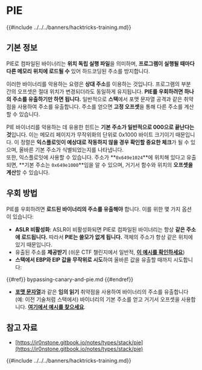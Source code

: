 # PIE

{{#include ../../../banners/hacktricks-training.md}}

## 기본 정보

PIE로 컴파일된 바이너리는 **위치 독립 실행 파일**을 의미하며, **프로그램이 실행될 때마다 다른 메모리 위치에 로드될 수** 있어 하드코딩된 주소를 방지합니다.

이러한 바이너리를 악용하는 요령은 **상대 주소**를 이용하는 것입니다. 프로그램의 부분 간의 오프셋은 절대 위치가 변경되더라도 동일하게 유지됩니다. **PIE를 우회하려면 하나의 주소를 유출하기만 하면 됩니다.** 일반적으로 **스택**에서 포맷 문자열 공격과 같은 취약점을 사용하여 주소를 유출합니다. 주소를 얻으면 **고정 오프셋**을 통해 다른 주소를 계산할 수 있습니다.

PIE 바이너리를 악용하는 데 유용한 힌트는 **기본 주소가 일반적으로 000으로 끝난다는 것**입니다. 이는 메모리 페이지가 무작위화의 단위로 0x1000 바이트 크기이기 때문입니다. 이 정렬은 **익스플로잇이 예상대로 작동하지 않을 경우 확인할 중요한 체크**가 될 수 있으며, 올바른 기본 주소가 식별되었는지를 나타냅니다.\
또한, 익스플로잇에 사용할 수 있습니다. 주소가 **`0x649e1024`**에 위치해 있다고 유출되면, **기본 주소는 `0x649e1000`**임을 알 수 있으며, 거기서 함수와 위치의 **오프셋을 계산**할 수 있습니다.

## 우회 방법

PIE를 우회하려면 **로드된 바이너리의 주소를 유출해야** 합니다. 이를 위한 몇 가지 옵션이 있습니다:

- **ASLR 비활성화**: ASLR이 비활성화되면 PIE로 컴파일된 바이너리는 항상 **같은 주소에 로드됩니다.** 따라서 **PIE는 쓸모가 없게 됩니다.** 객체의 주소가 항상 같은 위치에 있기 때문입니다.
- 유출된 주소를 **제공받기** (쉬운 CTF 챌린지에서 일반적, [**이 예시를 확인하세요**](https://ir0nstone.gitbook.io/notes/types/stack/pie/pie-exploit))
- **스택에서 EBP와 EIP 값을 무작위로 시도**하여 올바른 값을 유출할 때까지 시도합니다:

{{#ref}}
bypassing-canary-and-pie.md
{{#endref}}

- [**포맷 문자열**](../../format-strings/)과 같은 **임의 읽기** 취약점을 사용하여 바이너리의 주소를 유출합니다 (예: 이전 기술처럼 스택에서) 바이너리의 기본 주소를 얻고 거기서 오프셋을 사용합니다. [**여기에서 예시를 찾으세요**](https://ir0nstone.gitbook.io/notes/types/stack/pie/pie-bypass).

## 참고 자료

- [https://ir0nstone.gitbook.io/notes/types/stack/pie](https://ir0nstone.gitbook.io/notes/types/stack/pie)

{{#include ../../../banners/hacktricks-training.md}}

